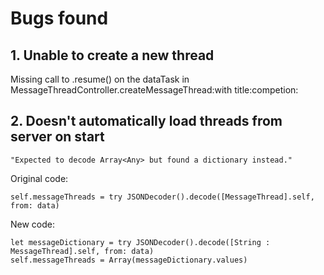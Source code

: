# Bugs found

## 1. Unable to create a new thread
Missing call to .resume() on the dataTask in MessageThreadController.createMessageThread:with title:competion:

## 2. Doesn't automatically load threads from server on start
`"Expected to decode Array<Any> but found a dictionary instead."`

Original code:
```
self.messageThreads = try JSONDecoder().decode([MessageThread].self, from: data)
```

New code:
```
let messageDictionary = try JSONDecoder().decode([String : MessageThread].self, from: data)
self.messageThreads = Array(messageDictionary.values)
```


